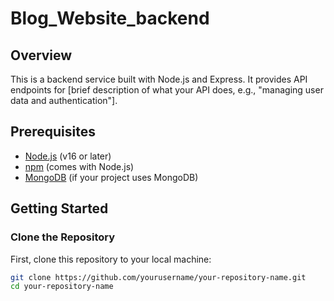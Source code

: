 # Blog_Website_backend


## Overview

This is a backend service built with Node.js and Express. It provides API endpoints for [brief description of what your API does, e.g., "managing user data and authentication"].

## Prerequisites

- [Node.js](https://nodejs.org/) (v16 or later)
- [npm](https://www.npmjs.com/) (comes with Node.js)
- [MongoDB](https://www.mongodb.com/) (if your project uses MongoDB)

## Getting Started

### Clone the Repository

First, clone this repository to your local machine:

```bash
git clone https://github.com/yourusername/your-repository-name.git
cd your-repository-name

